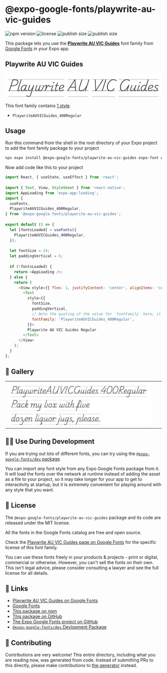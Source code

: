 # @expo-google-fonts/playwrite-au-vic-guides

![npm version](https://flat.badgen.net/npm/v/@expo-google-fonts/playwrite-au-vic-guides)
![license](https://flat.badgen.net/github/license/expo/google-fonts)
![publish size](https://flat.badgen.net/packagephobia/install/@expo-google-fonts/playwrite-au-vic-guides)
![publish size](https://flat.badgen.net/packagephobia/publish/@expo-google-fonts/playwrite-au-vic-guides)

This package lets you use the [**Playwrite AU VIC Guides**](https://fonts.google.com/specimen/Playwrite+AU+VIC+Guides) font family from [Google Fonts](https://fonts.google.com/) in your Expo app.

## Playwrite AU VIC Guides

![Playwrite AU VIC Guides](./font-family.png)

This font family contains [1 style](#-gallery).

- `PlaywriteAUVICGuides_400Regular`

## Usage

Run this command from the shell in the root directory of your Expo project to add the font family package to your project
```sh
npx expo install @expo-google-fonts/playwrite-au-vic-guides expo-font expo-app-loading
```

Now add code like this to your project
```js
import React, { useState, useEffect } from 'react';

import { Text, View, StyleSheet } from 'react-native';
import AppLoading from 'expo-app-loading';
import {
  useFonts,
  PlaywriteAUVICGuides_400Regular,
} from '@expo-google-fonts/playwrite-au-vic-guides';

export default () => {
  let [fontsLoaded] = useFonts({
    PlaywriteAUVICGuides_400Regular,
  });

  let fontSize = 24;
  let paddingVertical = 6;

  if (!fontsLoaded) {
    return <AppLoading />;
  } else {
    return (
      <View style={{ flex: 1, justifyContent: 'center', alignItems: 'center' }}>
        <Text
          style={{
            fontSize,
            paddingVertical,
            // Note the quoting of the value for `fontFamily` here; it expects a string!
            fontFamily: 'PlaywriteAUVICGuides_400Regular',
          }}>
          Playwrite AU VIC Guides Regular
        </Text>
      </View>
    );
  }
};

```

## 🔡 Gallery


||||
|-|-|-|
|![PlaywriteAUVICGuides_400Regular](./PlaywriteAUVICGuides_400Regular.ttf.png)||||


## 👩‍💻 Use During Development

If you are trying out lots of different fonts, you can try using the [`@expo-google-fonts/dev` package](https://github.com/expo/google-fonts/tree/master/font-packages/dev#readme).

You can import *any* font style from any Expo Google Fonts package from it. It will load the fonts
over the network at runtime instead of adding the asset as a file to your project, so it may take longer
for your app to get to interactivity at startup, but it is extremely convenient
for playing around with any style that you want.

## 📖 License

The `@expo-google-fonts/playwrite-au-vic-guides` package and its code are released under the MIT license.

All the fonts in the Google Fonts catalog are free and open source.

Check the [Playwrite AU VIC Guides page on Google Fonts](https://fonts.google.com/specimen/Playwrite+AU+VIC+Guides) for the specific license of this font family.

You can use these fonts freely in your products & projects - print or digital, commercial or otherwise. However, you can't sell the fonts on their own. This isn't legal advice, please consider consulting a lawyer and see the full license for all details.

## 🔗 Links

- [Playwrite AU VIC Guides on Google Fonts](https://fonts.google.com/specimen/Playwrite+AU+VIC+Guides)
- [Google Fonts](https://fonts.google.com/)
- [This package on npm](https://www.npmjs.com/package/@expo-google-fonts/playwrite-au-vic-guides)
- [This package on GitHub](https://github.com/expo/google-fonts/tree/master/font-packages/playwrite-au-vic-guides)
- [The Expo Google Fonts project on GitHub](https://github.com/expo/google-fonts)
- [`@expo-google-fonts/dev` Devlopment Package](https://github.com/expo/google-fonts/tree/master/font-packages/dev)

## 🤝 Contributing

Contributions are very welcome! This entire directory, including what you are reading now, was generated from code. Instead of submitting PRs to this directly, please make contributions to [the generator](https://github.com/expo/google-fonts/tree/master/packages/generator) instead.
